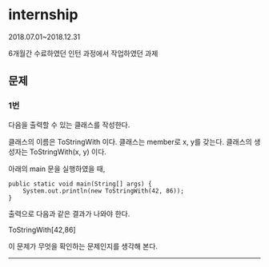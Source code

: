 # internship
2018.07.01~2018.12.31 

6개월간 수료하였던 인턴 과정에서 작업하였던 과제

## 문제 
### 1번
 다음을 출력할 수 있는 클래스를 작성한다.
 
  클래스의 이름은 ToStringWith 이다.
클래스는 member로 x, y를 갖는다.
클래스의 생성자는 ToStringWith(x, y) 이다.

  아래의 main 문을 실행하였을 때,

    public static void main(String[] args) { 
        System.out.println(new ToStringWith(42, 86));
    }
 
  출력으로 다음과 같은 결과가 나와야 한다.

ToStringWith[42,86]

이 문제가 무엇을 확인하는 문제인지를 생각해 본다.

<hr>
